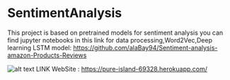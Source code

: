 # SentimentAnalysis
This project is based on pretrained models for sentiment analysis you can find jupyter notebooks in this link for 
data processing,Word2Vec,Deep learning LSTM model:
https://github.com/alaBay94/Sentiment-analysis-amazon-Products-Reviews

![alt text](https://github.com/alaBay94/Sentiment-analysis-amazon-Products-Reviews/blob/master/Site.PNG)
LINK WebSite :
https://pure-island-69328.herokuapp.com/
